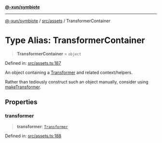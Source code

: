 [**@-xun/symbiote**](../../../README.md)

***

[@-xun/symbiote](../../../README.md) / [src/assets](../README.md) / TransformerContainer

# Type Alias: TransformerContainer

> **TransformerContainer** = `object`

Defined in: [src/assets.ts:187](https://github.com/Xunnamius/symbiote/blob/1ec1b7bdf126210dcfd31b34e7c9448cbcc26d1c/src/assets.ts#L187)

An object containing a [Transformer](Transformer.md) and related context/helpers.

Rather than tediously construct such an object manually, consider using
[makeTransformer](../functions/makeTransformer.md).

## Properties

### transformer

> **transformer**: [`Transformer`](Transformer.md)

Defined in: [src/assets.ts:188](https://github.com/Xunnamius/symbiote/blob/1ec1b7bdf126210dcfd31b34e7c9448cbcc26d1c/src/assets.ts#L188)
